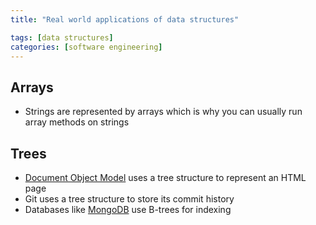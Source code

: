 ```yaml
---
title: "Real world applications of data structures"

tags: [data structures]
categories: [software engineering]
---
```


## Arrays

- Strings are represented by arrays which is why you can usually run array methods on strings

## Trees

- [Document Object Model](https://dom.spec.whatwg.org/#introduction-to-the-dom) uses a tree structure to represent an HTML page
- Git uses a tree structure to store its commit history
- Databases like [MongoDB](https://docs.mongodb.com/manual/indexes/) use B-trees for indexing
